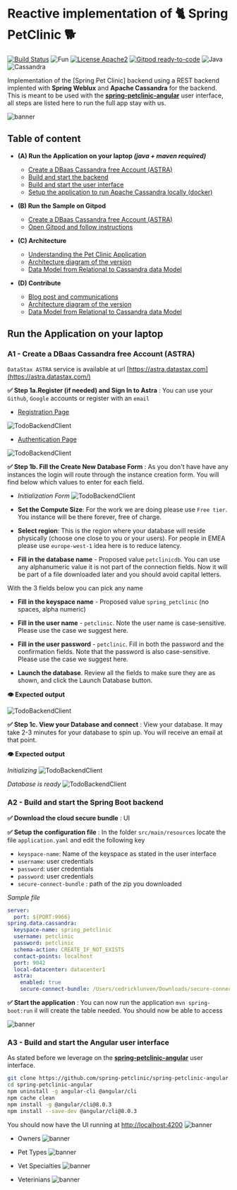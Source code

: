 # Reactive implementation of 🐈 Spring PetClinic 🐕 

[![Build Status](https://travis-ci.org/ff4j/ff4j.svg?branch=master)](https://travis-ci.org/clun/spring-petclinic-reactive)
![Fun](https://img.shields.io/badge/Build_with-Fun-blacke.svg?style=flat)
[![License Apache2](https://img.shields.io/hexpm/l/plug.svg)](http://www.apache.org/licenses/LICENSE-2.0)
[![Gitpod ready-to-code](https://img.shields.io/badge/Gitpod-ready--to--code-blue?logo=gitpod)](https://gitpod.io/#https://github.com/clun/spring-petclinic-reactive) 
![Java](https://img.shields.io/badge/-Java-black.svg?style=falt&logo=java)
![Cassandra](https://img.shields.io/badge/-Cassandra-black.svg?style=flat&logo=apache-cassandra)

Implementation of the [Spring Pet Clinic]  backend using a REST backend implented with **Spring Weblux** and **Apache Cassandra** for the backend. This is meant to be used with the **[spring-petclinic-angular](https://github.com/spring-petclinic/spring-petclinic-angular)** user interface, all steps are listed here to run the full app stay with us.

![banner](https://raw.githubusercontent.com/clun/spring-petclinic-reactive/master/doc/img/banner.png)

## Table of content

- **(A) Run the Application on your laptop *(java + maven required)***
  - [Create a DBaas Cassandra free Account (ASTRA)](#a1---create-a-dbaas-cassandra-free-account-astra)
  - [Build and start the backend](#a2)
  - [Build and start the user interface](##a3---build-and-start-the-angular--user-interface)
  - [Setup the application to run Apache Cassandra locally (docker)](#)

- **(B) Run the Sample on Gitpod**
  - [Create a DBaas Cassandra free Account (ASTRA)]()
  - [Open Gitpod and follow instructions](#)

- **(C) Architecture**
  - [Understanding the Pet Clinic Application](#)
  - [Architecture diagram of the version](#)
  - [Data Model from Relational to Cassandra data Model](#)

- **(D) Contribute**
  - [Blog post and communications](#)
  - [Architecture diagram of the version](#)
  - [Data Model from Relational to Cassandra data Model](#)

## Run the Application on your laptop

### A1 - Create a DBaas Cassandra free Account (ASTRA)

`DataStax ASTRA` service is available at url [https://astra.datastax.com](https://astra.datastax.com/)

**✅ Step 1a.Register (if needed) and Sign In to Astra** : You can use your `Github`, `Google` accounts or register with an `email`

- [Registration Page](https://astra.datastax.com/register)

![TodoBackendClient](https://github.com/DataStax-Academy/microservices-java-workshop-online/blob/master/z-materials/images/astra-create-register.png?raw=true)

- [Authentication Page](https://astra.datastax.com/)

![TodoBackendClient](https://github.com/DataStax-Academy/microservices-java-workshop-online/blob/master/z-materials/images/astra-create-login.png?raw=true)


**✅ Step 1b. Fill the Create New Database Form** : As you don't have have any instances the login will route through the instance creation form. You will find below which values to enter for each field.

- *Initialization Form*
![TodoBackendClient](https://github.com/DataStax-Academy/microservices-java-workshop-online/blob/master/z-materials/images/astra-create-2.png?raw=true)

- **Set the Compute Size**: For the work we are doing please use `Free tier`. You instance will be there forever, free of charge. 

- **Select region**: This is the region where your database will reside physically (choose one close to you or your users). For people in EMEA please use `europe-west-1` idea here is to reduce latency.

- **Fill in the database name** - Proposed value `petclinicdb`. You can use any alphanumeric value it is not part of the connection fields. Now it will be part of a file downloaded later and you should avoid capital letters.

With the 3 fields below you can pick any name

- **Fill in the keyspace name** - Proposed value `spring_petclinic` (no spaces, alpha numeric)

- **Fill in the user name** - `petclinic`. Note the user name is case-sensitive. Please use the case we suggest here.

- **Fill in the user password** - `petclinic`. Fill in both the password and the confirmation fields. Note that the password is also case-sensitive. Please use the case we suggest here.

- **Launch the database**. Review all the fields to make sure they are as shown, and click the Launch Database button.

**👁️ Expected output**

![TodoBackendClient](https://github.com/DataStax-Academy/microservices-java-workshop-online/blob/master/z-materials/images/astra-create-3.png?raw=true)

**✅ Step 1c. View your Database and connect** : View your database. It may take 2-3 minutes for your database to spin up. You will receive an email at that point.

**👁️ Expected output**

*Initializing*
![TodoBackendClient](https://github.com/DataStax-Academy/microservices-java-workshop-online/blob/master/z-materials/images/astra-create-4.png?raw=true)

*Database is ready*
![TodoBackendClient](https://github.com/DataStax-Academy/microservices-java-workshop-online/blob/master/z-materials/images/astra-create-5.png?raw=true)


### A2 - Build and start the Spring Boot backend

**✅ Download the cloud secure bundle** : UI

**✅ Setup the configuration file** : In the folder `src/main/resources` locate the file `application.yaml` and edit the following key

- `keyspace-name`: Name of the keyspace as stated in the user interface
- `username`: user credentials
- `password`: user credentials
- `password`: user credentials
- `secure-connect-bundle` : path of the zip you downloaded

*Sample file*
```yaml
server:
  port: ${PORT:9966}
spring.data.cassandra:
  keyspace-name: spring_petclinic
  username: petclinic
  password: petclinic
  schema-action: CREATE_IF_NOT_EXISTS
  contact-points: localhost
  port: 9042
  local-datacenter: datacenter1
  astra:
    enabled: true
    secure-connect-bundle: /Users/cedricklunven/Downloads/secure-connect-demos.zip
```

**✅ Start the application** : You can now run the application `mvn spring-boot:run` il will create the table needed. You should now be able to access

![banner](https://raw.githubusercontent.com/clun/spring-petclinic-reactive/master/doc/img/ui-swagger.png)

### A3 - Build and start the Angular  user interface

As stated before we leverage on the **[spring-petclinic-angular](https://github.com/spring-petclinic/spring-petclinic-angular)** user interface. 

```bash
git clone https://github.com/spring-petclinic/spring-petclinic-angular.git
cd spring-petclinic-angular
npm uninstall -g angular-cli @angular/cli
npm cache clean
npm install -g @angular/cli@8.0.3
npm install --save-dev @angular/cli@8.0.3
```

You should now have the UI running at [http://localhost:4200](http://localhost:4200)
![banner](https://raw.githubusercontent.com/clun/spring-petclinic-reactive/master/doc/img/ui-top.png)

- Owners
![banner](https://raw.githubusercontent.com/clun/spring-petclinic-reactive/master/doc/img/ui-owners.png)

- Pet Types
![banner](https://raw.githubusercontent.com/clun/spring-petclinic-reactive/master/doc/img/ui-pettypes.png)

- Vet Specialties
![banner](https://raw.githubusercontent.com/clun/spring-petclinic-reactive/master/doc/img/ui-specialties.png)

- Veterinians
![banner](https://raw.githubusercontent.com/clun/spring-petclinic-reactive/master/doc/img/ui-veterinians.png)




